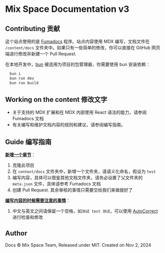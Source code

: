 # Mix Space Documentation v3

## Contributing 贡献

这个站点使用的是 [Fumadocs](https://fumadocs.vercel.app) 程序。站点内容使用 MDX 编写，文档文件在 `/content/docs` 文件夹中。如果只有一些简单的修改，你可以直接在 GitHub 网页端进行修改并新建一个 Pull Request.

在本地开发中，[bun](https://bun.sh/) 被选用为项目的包管理器，你需要使用 bun 安装依赖：

```bash
  bun i
  bun run dev
  bun run build
```

## Working on the content 修改文字

- 关于支持的 MDX 扩展和在 MDX 内部使用 React 语法的能力，请参阅 Fumadocs 文档
- 有关编写和维护文档内容的规则和建议，请参阅编写指南。

## Guide 编写指南

<u>**新增一个章节**</u>：

1. 克隆此项目
2. 在 `content/docs` 文件夹中，新增一个文件夹，请语义化命名，假设为 `test`
3. 编写内容，具体可以借鉴其他文档文件夹，请务必设置了父文件夹的 `meta.json` 文件，具体请参考 Fumadocs 文档
4. 创建 Pull Request. 其余审核的事情只需要交给我们来做就好了

**<u>编写内容的时候需要注意的事情</u>**：

1. 中文与英文之间请保留一个空格，如`测试 test 测试`，可以使用 [AutoCorrect](https://github.com/huacnlee/autocorrect) 进行检查和修改

## Author

Docs © Mix Space Team, Released under MIT. Created on Nov 2, 2024
